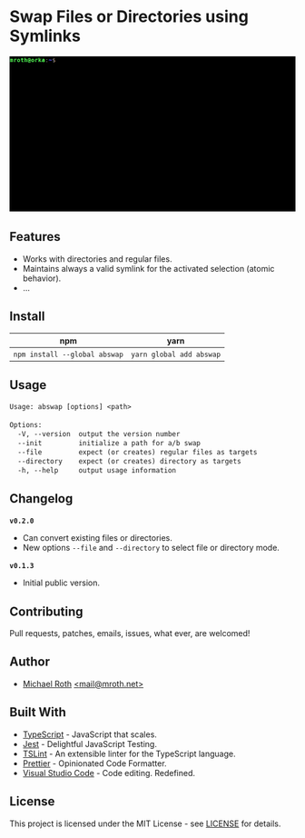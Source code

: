 # Swap Files or Directories using Symlinks

![Screencast](./assets/screencast-example.gif)


## Features

  * Works with directories and regular files.
  * Maintains always a valid symlink for the activated selection (atomic behavior).
  * ...


## Install

|              npm              |           yarn           |
|:-----------------------------:|:------------------------:|
| `npm install --global abswap` | `yarn global add abswap` |


## Usage

```
Usage: abswap [options] <path>

Options:
  -V, --version  output the version number
  --init         initialize a path for a/b swap
  --file         expect (or creates) regular files as targets
  --directory    expect (or creates) directory as targets
  -h, --help     output usage information
```


## Changelog

**`v0.2.0`**
  - Can convert existing files or directories.
  - New options `--file` and `--directory` to select file or directory mode.

**`v0.1.3`**
  - Initial public version.


## Contributing

Pull requests, patches, emails, issues, what ever, are welcomed!


## Author

  * [Michael Roth](https://mroth.net/) [<<mail@mroth.net>>](mailto:mail@mroth.net)


## Built With

  * [TypeScript](https://www.typescriptlang.org/) - JavaScript that scales.
  * [Jest](https://jestjs.io/) - Delightful JavaScript Testing.
  * [TSLint](https://palantir.github.io/tslint/) - An extensible linter for the TypeScript language.
  * [Prettier](https://prettier.io/) - Opinionated Code Formatter.
  * [Visual Studio Code](https://code.visualstudio.com/) - Code editing. Redefined.


## License

This project is licensed under the MIT License - see [LICENSE](LICENSE) for details.
